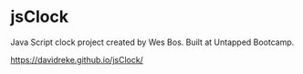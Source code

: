 # jsClock

Java Script clock project created by Wes Bos. Built at Untapped Bootcamp.

https://davidreke.github.io/jsClock/


